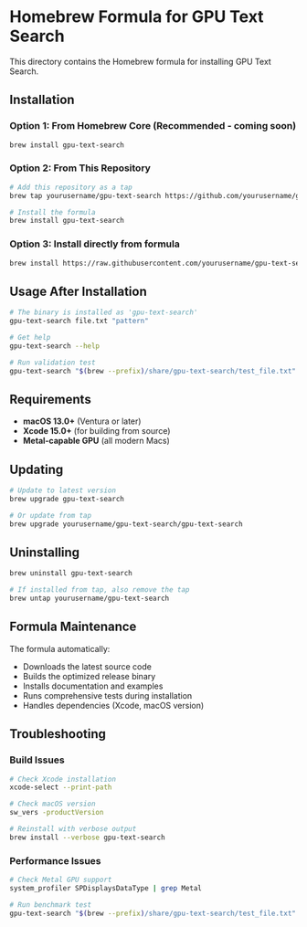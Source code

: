 # Homebrew Formula for GPU Text Search

This directory contains the Homebrew formula for installing GPU Text Search.

## Installation

### Option 1: From Homebrew Core (Recommended - coming soon)
```bash
brew install gpu-text-search
```

### Option 2: From This Repository
```bash
# Add this repository as a tap
brew tap yourusername/gpu-text-search https://github.com/yourusername/gpu-text-search

# Install the formula
brew install gpu-text-search
```

### Option 3: Install directly from formula
```bash
brew install https://raw.githubusercontent.com/yourusername/gpu-text-search/main/homebrew/gpu-text-search.rb
```

## Usage After Installation

```bash
# The binary is installed as 'gpu-text-search'
gpu-text-search file.txt "pattern"

# Get help
gpu-text-search --help

# Run validation test
gpu-text-search "$(brew --prefix)/share/gpu-text-search/test_file.txt" "Hello" --verbose
```

## Requirements

- **macOS 13.0+** (Ventura or later)
- **Xcode 15.0+** (for building from source)
- **Metal-capable GPU** (all modern Macs)

## Updating

```bash
# Update to latest version
brew upgrade gpu-text-search

# Or update from tap
brew upgrade yourusername/gpu-text-search/gpu-text-search
```

## Uninstalling

```bash
brew uninstall gpu-text-search

# If installed from tap, also remove the tap
brew untap yourusername/gpu-text-search
```

## Formula Maintenance

The formula automatically:
- Downloads the latest source code
- Builds the optimized release binary
- Installs documentation and examples
- Runs comprehensive tests during installation
- Handles dependencies (Xcode, macOS version)

## Troubleshooting

### Build Issues
```bash
# Check Xcode installation
xcode-select --print-path

# Check macOS version
sw_vers -productVersion

# Reinstall with verbose output
brew install --verbose gpu-text-search
```

### Performance Issues
```bash
# Check Metal GPU support
system_profiler SPDisplaysDataType | grep Metal

# Run benchmark test
gpu-text-search "$(brew --prefix)/share/gpu-text-search/test_file.txt" "test" --benchmark --iterations 10
```